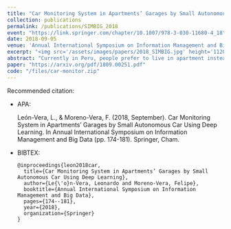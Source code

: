 ```yaml
---
title: "Car Monitoring System in Apartments’ Garages by Small Autonomous Car Using Deep Learning"
collection: publications
permalink: /publications/SIMBIG_2018
event: "https://link.springer.com/chapter/10.1007/978-3-030-11680-4_18"
date: 2018-09-05
venue: 'Annual International Symposium on Information Management and Big Data (SIMBIG), Lima - Peru'
excerpt: "<img src='/assets/images/papers/2018_SIMBIG.jpg' height='1120' width='520'>"
abstract: "Currently in Peru, people prefer to live in apartment instead of houses but in some cases there are troubles with belongings between tenants who leave their stuffs in parking lots. For that, the use of an intelligent mobile mini-robot is proposed to implement a monitoring system of objects, such as cars in an underground garage inside a building using deep learning models in order to solve problems of theft of belongings. In addition, the small robot presents an indoor location system through the use of beacons that allow us to identify the position of the parking lot corresponding to each tenant of the building during the route of the robot."
paper: "https://arxiv.org/pdf/1809.00251.pdf"
code: "/files/car-monitor.zip"
---
```


Recommended citation:

* APA:

  León-Vera, L., & Moreno-Vera, F. (2018, September). Car Monitoring System in Apartments’ Garages by Small Autonomous Car Using Deep Learning. In Annual International Symposium on Information Management and Big Data (pp. 174-181). Springer, Cham.

* BIBTEX:

      @inproceedings{leon2018car,
        title={Car Monitoring System in Apartments’ Garages by Small Autonomous Car Using Deep Learning},
        author={Le{\'o}n-Vera, Leonardo and Moreno-Vera, Felipe},
        booktitle={Annual International Symposium on Information Management and Big Data},
        pages={174--181},
        year={2018},
        organization={Springer}
      }


